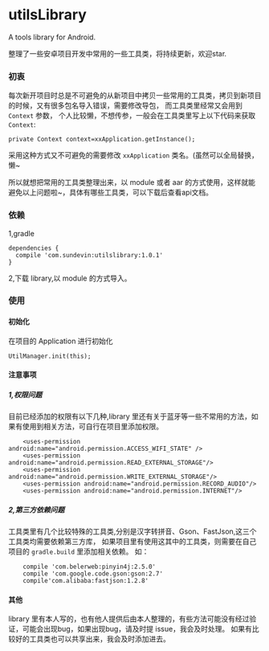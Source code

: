# utilsLibrary
A tools library for Android.

整理了一些安卓项目开发中常用的一些工具类，将持续更新，欢迎star.

### 初衷
每次新开项目时总是不可避免的从新项目中拷贝一些常用的工具类，拷贝到新项目的时候，又有很多包名导入错误，需要修改导包，
而工具类里经常又会用到 ```Context``` 参数，
个人比较懒，不想传参，一般会在工具类里写上以下代码来获取 ```Context```:
```
private Context context=xxApplication.getInstance();
```
采用这种方式又不可避免的需要修改 ```xxApplication``` 类名。(虽然可以全局替换，懒~

所以就想把常用的工具类整理出来，以 module 或者 aar 的方式使用，这样就能避免以上问题啦~，具体有哪些工具类，可以下载后查看api文档。

### 依赖
1,gradle
```
dependencies {
  compile 'com.sundevin:utilslibrary:1.0.1'
}
```

2,下载 library,以 module 的方式导入。

### 使用

#### 初始化
在项目的 Application 进行初始化

```
UtilManager.init(this);
```

####  注意事项
##### 1,权限问题
目前已经添加的权限有以下几种,library 里还有关于蓝牙等一些不常用的方法，如果有使用到相关方法，可自行在项目里添加权限。
```
    <uses-permission android:name="android.permission.ACCESS_WIFI_STATE" />
    <uses-permission android:name="android.permission.READ_EXTERNAL_STORAGE"/>
    <uses-permission android:name="android.permission.WRITE_EXTERNAL_STORAGE"/>
    <uses-permission android:name="android.permission.RECORD_AUDIO"/>
    <uses-permission android:name="android.permission.INTERNET"/>
```

##### 2,第三方依赖问题
工具类里有几个比较特殊的工具类,分别是汉字转拼音、Gson、FastJson,这三个工具类均需要依赖第三方库，
如果项目里有使用这其中的工具类，则需要在自己项目的 ```gradle.build``` 里添加相关依赖。
如：
```
    compile 'com.belerweb:pinyin4j:2.5.0'
    compile 'com.google.code.gson:gson:2.7'
    compile'com.alibaba:fastjson:1.2.8'
```
####  其他
library 里有本人写的，也有他人提供后由本人整理的，有些方法可能没有经过验证，可能会出现bug，如果出现bug，请及时提 issue，我会及时处理。
如果有比较好的工具类也可以共享出来，我会及时添加进去。

